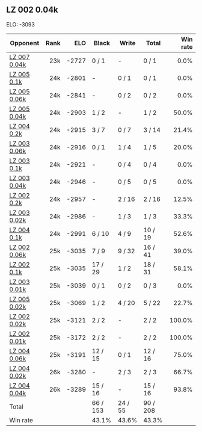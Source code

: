 ## LZ 002 0.04k ##

ELO: -3093

Opponent | Rank | ELO | Black | Write | Total | Win rate
---------|-----:|----:|-------|-------|-------|-------:
[LZ 007 0.04k](LZ%20007%200.04k.md) | 23k | -2727 | 0 / 1 | - | 0 / 1 | 0.0%
[LZ 005 0.1k](LZ%20005%200.1k.md) | 24k | -2801 | - | 0 / 1 | 0 / 1 | 0.0%
[LZ 005 0.06k](LZ%20005%200.06k.md) | 24k | -2841 | - | 0 / 2 | 0 / 2 | 0.0%
[LZ 005 0.04k](LZ%20005%200.04k.md) | 24k | -2903 | 1 / 2 | - | 1 / 2 | 50.0%
[LZ 004 0.2k](LZ%20004%200.2k.md) | 24k | -2915 | 3 / 7 | 0 / 7 | 3 / 14 | 21.4%
[LZ 003 0.06k](LZ%20003%200.06k.md) | 24k | -2916 | 0 / 1 | 1 / 4 | 1 / 5 | 20.0%
[LZ 003 0.1k](LZ%20003%200.1k.md) | 24k | -2921 | - | 0 / 4 | 0 / 4 | 0.0%
[LZ 003 0.04k](LZ%20003%200.04k.md) | 24k | -2946 | - | 0 / 5 | 0 / 5 | 0.0%
[LZ 002 0.2k](LZ%20002%200.2k.md) | 24k | -2957 | - | 2 / 16 | 2 / 16 | 12.5%
[LZ 003 0.02k](LZ%20003%200.02k.md) | 24k | -2986 | - | 1 / 3 | 1 / 3 | 33.3%
[LZ 004 0.1k](LZ%20004%200.1k.md) | 24k | -2991 | 6 / 10 | 4 / 9 | 10 / 19 | 52.6%
[LZ 002 0.06k](LZ%20002%200.06k.md) | 25k | -3035 | 7 / 9 | 9 / 32 | 16 / 41 | 39.0%
[LZ 002 0.1k](LZ%20002%200.1k.md) | 25k | -3035 | 17 / 29 | 1 / 2 | 18 / 31 | 58.1%
[LZ 003 0.01k](LZ%20003%200.01k.md) | 25k | -3039 | 0 / 1 | 0 / 2 | 0 / 3 | 0.0%
[LZ 005 0.02k](LZ%20005%200.02k.md) | 25k | -3069 | 1 / 2 | 4 / 20 | 5 / 22 | 22.7%
[LZ 002 0.02k](LZ%20002%200.02k.md) | 25k | -3121 | 2 / 2 | - | 2 / 2 | 100.0%
[LZ 002 0.01k](LZ%20002%200.01k.md) | 25k | -3172 | 2 / 2 | - | 2 / 2 | 100.0%
[LZ 004 0.06k](LZ%20004%200.06k.md) | 25k | -3191 | 12 / 15 | 0 / 1 | 12 / 16 | 75.0%
[LZ 004 0.02k](LZ%20004%200.02k.md) | 26k | -3280 | - | 2 / 3 | 2 / 3 | 66.7%
[LZ 004 0.04k](LZ%20004%200.04k.md) | 26k | -3289 | 15 / 16 | - | 15 / 16 | 93.8%
Total | | | 66 / 153 | 24 / 55 | 90 / 208 | 
Win rate| | | 43.1% | 43.6% | 43.3% | 
